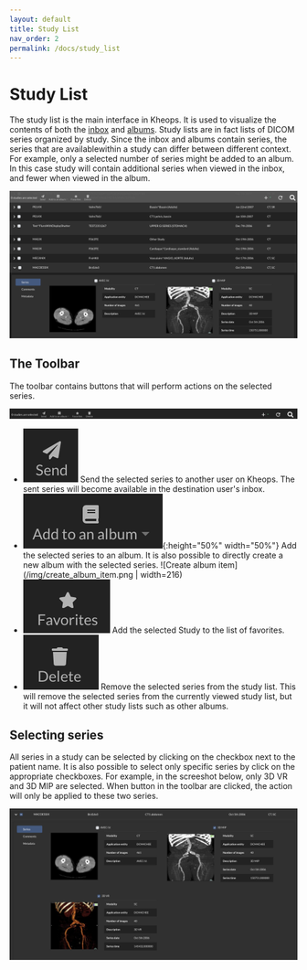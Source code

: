 ```yaml
---
layout: default
title: Study List
nav_order: 2
permalink: /docs/study_list
---
```


# Study List

The study list is the main interface in Kheops. It is used to visualize the contents of both the [inbox](/docs/inbox) and [albums](/docs/albums). Study lists are in fact lists of DICOM series organized by study. Since the inbox and albums contain series, the series that are availablewithin a study can differ between different context. For example, only a selected number of series might be added to an album. In this case study will contain additional series when viewed in the inbox, and fewer when viewed in the album.

![study list](/img/study_list.png)

## The Toolbar

The toolbar contains buttons that will perform actions on the selected series. 

![Series List Toolbar](/img/series_list_toolbar.png)

* ![Send](/img/send.png) Send the selected series to another user on Kheops. The sent series will become available in the destination user's inbox.
* ![Add to an album](/img/add_to_album.png){:height="50%" width="50%"} Add the selected series to an album. It is also possible to directly create a new album with the selected series. ![Create album item](/img/create_album_item.png | width=216)
* ![Favorites](/img/favorites.png) Add the selected Study to the list of favorites.
* ![Delete](/img/delete.png) Remove the selected series from the study list. This will remove the selected series from the currently viewed study list, but it will not affect other study lists such as other albums.

## Selecting series

All series in a study can be selected by clicking on the checkbox next to the patient name. It is also possible to select only specific series by click on the appropriate checkboxes. For example, in the screeshot below, only 3D VR and 3D MIP are selected. When button in the toolbar are clicked, the action will only be applied to these two series.

![Selected Series](/img/select_series.png)

